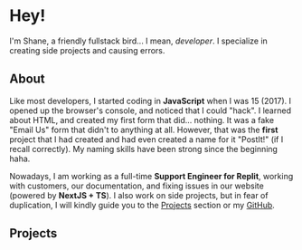 # Hey!

I'm Shane, a friendly fullstack bird... I mean, _developer_. I specialize in creating side projects and causing errors.

## About

Like most developers, I started coding in **JavaScript** when I was 15 (2017). I opened up the browser's console, and noticed that I could "hack". I learned about HTML, and created my first form that did... nothing. It was a fake "Email Us" form that didn't to anything at all. However, that was the **first** project that I had created and had even created a name for it "PostIt!" (if I recall correctly). My naming skills have been strong since the beginning haha.

Nowadays, I am working as a full-time **Support Engineer for Replit**, working with customers, our documentation, and fixing issues in our website (powered by **NextJS + TS**). I also work on side projects, but in fear of duplication, I will kindly guide you to the [Projects](/#projects) section or my [GitHub](https://github.com/vandesm14).

## Projects
